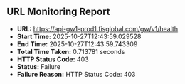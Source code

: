 ## URL Monitoring Report

- **URL:** https://api-gw1-prod1.fisglobal.com/gw/v1/health
- **Start Time:** 2025-10-27T12:43:59.029528
- **End Time:** 2025-10-27T12:43:59.743309
- **Total Time Taken:** 0.713781 seconds
- **HTTP Status Code:** 403
- **Status:** Failure
- **Failure Reason:** HTTP Status Code: 403
